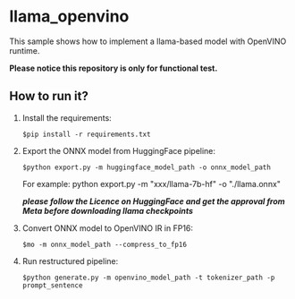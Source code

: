 # llama_openvino
This sample shows how to implement a llama-based model with OpenVINO runtime.

**Please notice this repository is only for functional test.**

## How to run it?
1. Install the requirements:

    ```$pip install -r requirements.txt```

2. Export the ONNX model from HuggingFace pipeline:

    ```$python export.py -m huggingface_model_path -o onnx_model_path```


    For example: python export.py -m "xxx/llama-7b-hf" -o "./llama.onnx"


    ***please follow the Licence on HuggingFace and get the approval from Meta before downloading llama checkpoints***

3. Convert ONNX model to OpenVINO IR in FP16:

     ```$mo -m onnx_model_path --compress_to_fp16```

4. Run restructured pipeline:

    ```$python generate.py -m openvino_model_path -t tokenizer_path -p prompt_sentence```
